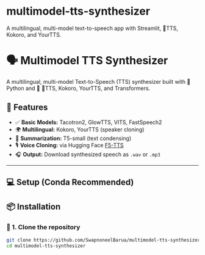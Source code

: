 # multimodel-tts-synthesizer
A multilingual, multi-model text-to-speech app with Streamlit, 🐸TTS, Kokoro, and YourTTS.
# 🗣️ Multimodel TTS Synthesizer

A multilingual, multi-model Text-to-Speech (TTS) synthesizer built with 🐍 Python and 🧠 🐸TTS, Kokoro, YourTTS, and Transformers.

## 🎯 Features

- ✅ **Basic Models:** Tacotron2, GlowTTS, VITS, FastSpeech2
- 🌍 **Multilingual:** Kokoro, YourTTS (speaker cloning)
- 📄 **Summarization:** T5-small (text condensing)
- 🎙️ **Voice Cloning:** via Hugging Face [F5-TTS](https://huggingface.co/spaces/mrfakename/E2-F5-TTS)
- 🎧 **Output:** Download synthesized speech as `.wav` or `.mp3`

---
## 💻 Setup (Conda Recommended)
## 📦 Installation

### 🔧 1. Clone the repository

```bash
git clone https://github.com/SwapnoneelBarua/multimodel-tts-synthesizer
cd multimodel-tts-synthesizer
